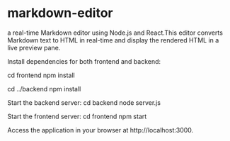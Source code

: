 # markdown-editor
a real-time Markdown editor using Node.js and React.This editor converts Markdown text to HTML in real-time and display the rendered HTML in a live preview pane.

Install dependencies for both frontend and backend:

cd frontend
npm install

cd ../backend
npm install

Start the backend server:
cd backend
node server.js

Start the frontend server:
cd frontend
npm start


Access the application in your browser at http://localhost:3000.
